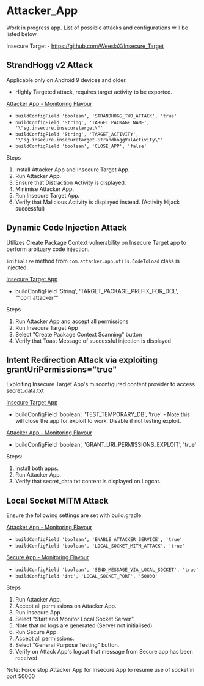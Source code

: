 # Attacker_App

Work in progress app. List of possible attacks and configurations will be listed below.

Insecure Target - https://github.com/WeeslaX/Insecure_Target

## StrandHogg v2 Attack
Applicable only on Android 9 devices and older.
* Highly Targeted attack, requires target activity to be exported.

<u>Attacker App  - Monitoring Flavour </u>

* `buildConfigField 'boolean', 'STRANDHOGG_TWO_ATTACK', 'true'`
* `buildConfigField 'String', 'TARGET_PACKAGE_NAME', '\"sg.insecure.insecuretarget\"'`
* `buildConfigField 'String', 'TARGET_ACTIVITY', '\"sg.insecure.insecuretarget.StrandhoggVulActivity\"'`
* `buildConfigField 'boolean', 'CLOSE_APP', 'false'`

Steps
1. Install Attacker App and Insecure Target App.
2. Run Attacker App.
3. Ensure that Distraction Activity is displayed.
4. Minimise Attacker App.
5. Run Insecure Target App.
6. Verify that Malicious Activity is displayed instead. (Activity Hijack successful)

## Dynamic Code Injection Attack
Utilizes Create Package Context vulnerability on Insecure Target app to perform arbituary code injection.

`initialize` method from `com.attacker.app.utils.CodeToLoad` class is injected.

<u>Insecure Target App</u>
* buildConfigField 'String', 'TARGET_PACKAGE_PREFIX_FOR_DCL', "\"com.attacker\""

Steps
1. Run Attacker App and accept all permissions
2. Run Insecure Target App
3. Select "Create Package Context Scanning" button
4. Verify that Toast Message of successful injection is displayed

## Intent Redirection Attack via exploiting grantUriPermissions="true"
Exploiting Insecure Target App's misconfigured content provider to access secret_data.txt

<u>Insecure Target App</u>
* buildConfigField 'boolean', 'TEST_TEMPORARY_DB', 'true' - Note this will close the app for exploit to work. Disable if not testing exploit.

<u>Attacker App  - Monitoring Flavour </u>
* buildConfigField 'boolean', 'GRANT_URI_PERMISSIONS_EXPLOIT', 'true'

Steps:
1. Install both apps.
2. Run Attacker App.
3. Verify that secret_data.txt content is displayed on Logcat.


## Local Socket MITM Attack
Ensure the following settings are set with build.gradle:

<u>Attacker App  - Monitoring Flavour </u>

* `buildConfigField 'boolean', 'ENABLE_ATTACKER_SERVICE', 'true'`
* `buildConfigField 'boolean', 'LOCAL_SOCKET_MITM_ATTACK', 'true'`

<u> Secure App - Monitoring Flavour </u>

* `buildConfigField 'boolean', 'SEND_MESSAGE_VIA_LOCAL_SOCKET', 'true'`
* `buildConfigField 'int', 'LOCAL_SOCKET_PORT', '50000'`

Steps
1. Run Attacker App.
2. Accept all permissions on Attacker App.
3. Run Insecure App.
4. Select "Start and Monitor Local Socket Server".
5. Note that no logs are generated (Server not initialised).
6. Run Secure App.
7. Accept all permissions.
8. Select "General Purpose Testing" button.
9. Verify on Attack App's logcat that message from Secure app has been received.

Note: Force stop Attacker App for Insecure App to resume use of socket in port 50000